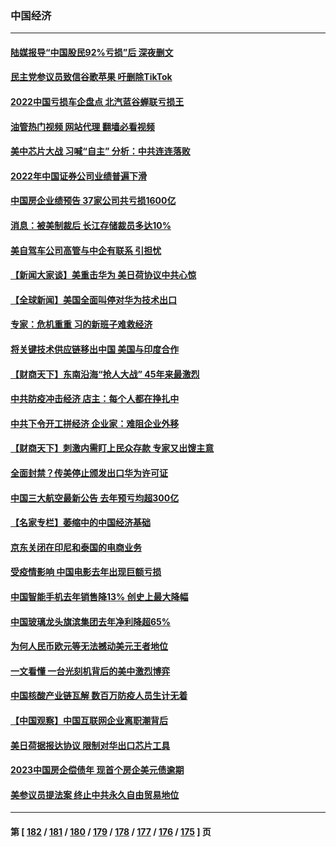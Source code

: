 ### 中国经济
---
#### [陆媒报导“中国股民92%亏损”后 深夜删文](../../pages/ncid283/n13921080.md?02030445) 
#### [民主党参议员致信谷歌苹果 吁删除TikTok](../../pages/ncid283/n13920988.md?02030445) 
#### [2022中国亏损车企盘点 北汽蓝谷蝉联亏损王](../../pages/ncid283/n13920391.md?02030445) 
#### [油管热门视频 网站代理 翻墙必看视频](http://138.2.39.72:81/youtube.html?epic-marker?02030445)
#### [美中芯片大战 习喊“自主” 分析：中共连连落败](../../pages/ncid283/n13920089.md?02030445) 
#### [2022年中国证券公司业绩普遍下滑](../../pages/ncid283/n13920380.md?02030445) 
#### [中国房企业绩预告 37家公司共亏损1600亿](../../pages/ncid283/n13920349.md?02030445) 
#### [消息：被美制裁后 长江存储裁员多达10%](../../pages/ncid283/n13920203.md?02030445) 
#### [美自驾车公司高管与中企有联系 引担忧](../../pages/ncid283/n13920341.md?02030445) 
#### [【新闻大家谈】美重击华为 美日荷协议中共心惊](../../pages/ncid283/n13920246.md?02030445) 
#### [【全球新闻】美国全面叫停对华为技术出口](../../pages/ncid283/n13920076.md?02030445) 
#### [专家：危机重重 习的新班子难救经济](../../pages/ncid283/n13919797.md?02030445) 
#### [将关键技术供应链移出中国 美国与印度合作](../../pages/ncid283/n13919690.md?02030445) 
#### [【财商天下】东南沿海“抢人大战” 45年来最激烈](../../pages/ncid283/n13919571.md?02030445) 
#### [中共防疫冲击经济 店主：每个人都在挣扎中](../../pages/ncid283/n13919550.md?02030445) 
#### [中共下令开工拼经济 企业家：难阻企业外移](../../pages/ncid283/n13919435.md?02030445) 
#### [【财商天下】刺激内需盯上民众存款 专家又出馊主意](../../pages/ncid283/n13918908.md?02030445) 
#### [全面封禁？传美停止颁发出口华为许可证](../../pages/ncid283/n13918976.md?02030445) 
#### [中国三大航空最新公告 去年预亏均超300亿](../../pages/ncid283/n13918782.md?02030445) 
#### [【名家专栏】萎缩中的中国经济基础](../../pages/ncid283/n13917274.md?02030445) 
#### [京东关闭在印尼和泰国的电商业务](../../pages/ncid283/n13918822.md?02030445) 
#### [受疫情影响 中国电影去年出现巨额亏损](../../pages/ncid283/n13918174.md?02030445) 
#### [中国智能手机去年销售降13% 创史上最大降幅](../../pages/ncid283/n13918125.md?02030445) 
#### [中国玻璃龙头旗滨集团去年净利降超65%](../../pages/ncid283/n13918112.md?02030445) 
#### [为何人民币欧元等无法撼动美元王者地位](../../pages/ncid283/n13917579.md?02030445) 
#### [一文看懂 一台光刻机背后的美中激烈博弈](../../pages/ncid283/n13916976.md?02030445) 
#### [中国核酸产业链瓦解 数百万防疫人员生计无着](../../pages/ncid283/n13917190.md?02030445) 
#### [【中国观察】中国互联网企业离职潮背后](../../pages/ncid283/n13917049.md?02030445) 
#### [美日荷据报达协议 限制对华出口芯片工具](../../pages/ncid283/n13916908.md?02030445) 
#### [2023中国房企偿债年 现首个房企美元债逾期](../../pages/ncid283/n13916905.md?02030445) 
#### [美参议员提法案 终止中共永久自由贸易地位](../../pages/ncid283/n13916826.md?02030445) 

---
#### 第 [ [182](./182.md?02030445) / [181](./181.md?02030445) / [180](./180.md?02030445) / [179](./179.md?02030445) / [178](./178.md?02030445) / [177](./177.md?02030445) / [176](./176.md?02030445) / [175](./175.md?02030445) ] 页
